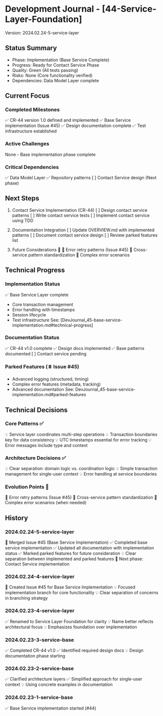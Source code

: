 # Development Journal - [44-Service-Layer-Foundation]
Version: 2024.02.24-5-service-layer

## Status Summary
- Phase: Implementation (Base Service Complete)
- Progress: Ready for Contact Service Phase
- Quality: Green (All tests passing)
- Risks: None (Core functionality verified)
- Dependencies: Data Model Layer complete

## Current Focus
### Completed Milestones
✅ CR-44 version 1.0 defined and implemented
✅ Base Service implementation (Issue #45)
✅ Design documentation complete
✅ Test infrastructure established

### Active Challenges
None - Base implementation phase complete

### Critical Dependencies
✅ Data Model Layer
✅ Repository patterns
[ ] Contact Service design (Next phase)

## Next Steps
1. Contact Service Implementation (CR-44)
   [ ] Design contact service patterns
   [ ] Write contact service tests
   [ ] Implement contact service using TDD

2. Documentation Integration
   [ ] Update OVERVIEW.md with implemented patterns
   [ ] Document contact service design
   [ ] Review parked features list

3. Future Considerations 🔄
   🔄 Error retry patterns (Issue #45)
   🔄 Cross-service pattern standardization
   🔄 Complex error scenarios

## Technical Progress
### Implementation Status
✅ Base Service Layer complete
  - Core transaction management
  - Error handling with timestamps
  - Session lifecycle
  - Test infrastructure
  See: [DevJournal_45-base-service-implementation.md#technical-progress]

### Documentation Status
✅ CR-44 v1.0 complete
✅ Design docs implemented
✅ Base patterns documented
[ ] Contact service pending

### Parked Features (⏸️ Issue #45)
- Advanced logging (structured, timing)
- Complex error features (metadata, tracking)
- Advanced documentation
See: DevJournal_45-base-service-implementation.md#parked-features

## Technical Decisions
### Core Patterns ✅
💡 Service layer coordinates multi-step operations
💡 Transaction boundaries key for data consistency
💡 UTC timestamps essential for error tracking
💡 Error messages include type and context

### Architecture Decisions ✅
💡 Clear separation: domain logic vs. coordination logic
💡 Simple transaction management for single-user context
💡 Error handling at service boundaries

### Evolution Points 🔄
🔄 Error retry patterns (Issue #45)
🔄 Cross-service pattern standardization
🔄 Complex error scenarios (when needed)

## History
### 2024.02.24-5-service-layer
🔹 Merged Issue #45 (Base Service Implementation)
✅ Completed base service implementation
✅ Updated all documentation with implementation status
✅ Marked parked features for future consideration
💡 Clear separation between implemented and parked features
🔄 Next phase: Contact Service implementation

### 2024.02.24-4-service-layer
🔵 Created Issue #45 for Base Service Implementation
💡 Focused implementation branch for core functionality
💡 Clear separation of concerns in branching strategy

### 2024.02.23-4-service-layer
✅ Renamed to Service Layer Foundation for clarity
💡 Name better reflects architectural focus
💡 Emphasizes foundation over implementation

### 2024.02.23-3-service-base
✅ Completed CR-44 v1.0
✅ Identified required design docs
💡 Design documentation phase starting

### 2024.02.23-2-service-base
✅ Clarified architecture layers
✅ Simplified approach for single-user context
💡 Using concrete examples in documentation

### 2024.02.23-1-service-base
✅ Base Service implementation started (#44)
